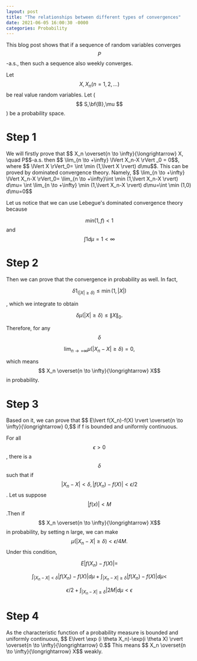 ```yaml
---
layout: post
title: "The relationships between different types of convergences"
date: 2021-06-05 16:00:30 -0000
categories: Probability
---
```


This blog post shows that if a sequence of random variables converges $$P$$-a.s., then such a sequence also weekly converges.

Let $$X,X_n (n=1,2,...)$$ be real value random variables. Let ($$ S,\bf{B},\mu $$ ) be a probability space.
<h1>Step 1</h1>
We will firstly prove that $$ X_n \overset{n \to \infty}{\longrightarrow} X, \quad P$$-a.s. then $$ \lim_{n \to +\infty} \lVert X_n-X \rVert _0 = 0$$, where $$ \lVert X \rVert_0= \int  \min (1,\lvert X \rvert) d\mu$$. This can be proved by dominated convergence theory. Namely,
$$ \lim_{n \to +\infty} \lVert X_n-X \rVert_0= \lim_{n \to +\infty}\int  \min (1,\lvert X_n-X \rvert) d\mu= \int  \lim_{n \to +\infty} \min (1,\lvert X_n-X \rvert) d\mu=\int  \min (1,0) d\mu=0$$

Let us notice that we can use Lebegue's dominated convergence theory because

$$min(1,f) \lt 1$$ and $$\int 1 d\mu = 1 \lt \infty$$
<h1>Step 2</h1>
Then we can prove that the convergence in probability as well. In fact,

$$\delta 1_{(\lvert X \rvert \geq \delta)} \leq \min (1,\lvert X \rvert) $$

, which we integrate to obtain

$$\delta \mu(\lvert X \rvert \geq \delta) \leq  \lVert X \rVert_0. $$

Therefore, for any $$\delta$$

$$ \lim_{n \to +\infty} \mu(\lvert X_n-X \rvert \geq \delta)= 0, $$

which means $$ X_n \overset{n \to \infty}{\longrightarrow} X$$ in probability.
<h1>Step 3</h1>
Based on it, we can prove that $$ E\lvert f(X_n)-f(X) \rvert \overset{n \to \infty}{\longrightarrow} 0,$$ if f is bounded and uniformly continuous.

For all $$\epsilon \gt 0$$, there is a $$\delta$$ such that if $$\lvert X_n-X \rvert \lt \delta, \lvert f(X_n)-f(X) \rvert \lt \epsilon /2$$. Let us suppose $$\lvert f(x) \rvert \lt M $$.Then if $$ X_n \overset{n \to \infty}{\longrightarrow} X$$ in probability, by setting n large, we can make $$  \mu(\lvert X_n-X \rvert \geq \delta) \lt \epsilon/4M. $$ Under this condition,

$$ E\lvert f(X_n)-f(X) \rvert =$$

$$\int_{\lvert X_n-X \rvert \lt \delta} \lvert f(X_n)-f(X) \rvert d\mu + \int_{\lvert X_n-X \rvert \geq \delta} \lvert f(X_n)-f(X) \rvert d\mu  <$$

$$\epsilon /2 + \int_{\lvert X_n-X \rvert \geq \delta} \lvert 2M \rvert d\mu <\epsilon$$

<h1>Step 4</h1>
As the characteristic function of a probability measure is bounded and uniformly continuous, $$ E\lvert \exp (i \theta X_n)-\exp(i \theta X) \rvert \overset{n \to \infty}{\longrightarrow} 0.$$ This means $$ X_n \overset{n \to \infty}{\longrightarrow} X$$ weakly.



